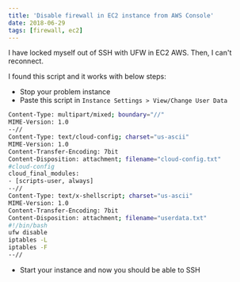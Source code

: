 ```yaml
---
title: 'Disable firewall in EC2 instance from AWS Console'
date: 2018-06-29
tags: [firewall, ec2]
---
```


I have locked myself out of SSH with UFW in EC2 AWS. Then, I can't reconnect.

I found this script and it works with below steps:

-   Stop your problem instance
-   Paste this script in `Instance Settings > View/Change User Data`

```sh
Content-Type: multipart/mixed; boundary="//"
MIME-Version: 1.0
--//
Content-Type: text/cloud-config; charset="us-ascii"
MIME-Version: 1.0
Content-Transfer-Encoding: 7bit
Content-Disposition: attachment; filename="cloud-config.txt"
#cloud-config
cloud_final_modules:
- [scripts-user, always]
--//
Content-Type: text/x-shellscript; charset="us-ascii"
MIME-Version: 1.0
Content-Transfer-Encoding: 7bit
Content-Disposition: attachment; filename="userdata.txt"
#!/bin/bash
ufw disable
iptables -L
iptables -F
--//
```

-   Start your instance and now you should be able to SSH
